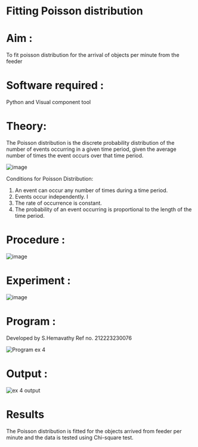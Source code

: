 # Fitting Poisson  distribution
# Aim : 

To fit poisson distribution for the arrival of objects per minute from the feeder

# Software required :  

Python and Visual component tool

# Theory:

The Poisson distribution is the discrete probability distribution of the number of events occurring in a given time period, given the average number of times the event occurs over that time period.

![image](https://user-images.githubusercontent.com/104613195/166248326-fd042076-8b0b-40c4-8b11-1d8e8fcb74db.png)

 Conditions for Poisson Distribution:

1. An event can occur any number of times during a time period.
2. Events occur independently. I
3. The rate of occurrence is constant.
4. The probability of an event occurring is proportional to the length of the time period. 
 
# Procedure :

![image](https://user-images.githubusercontent.com/104613195/166251988-d0c53205-6080-4f7b-ae4c-398178586637.png)

# Experiment :

![image](https://user-images.githubusercontent.com/103921593/230282876-f4a5afbf-cac1-4648-a1b0-c78840638a8e.png)

# Program :

Developed by S.Hemavathy
Ref no. 212223230076

 ![Program ex 4](https://github.com/Hemaatchu/Poisson_distribution/assets/147328300/0a1280dc-d488-4b19-8808-029fccfab0c0)


# Output : 

![ex 4 output](https://github.com/Hemaatchu/Poisson_distribution/assets/147328300/e4e9b31b-508a-49e8-be92-cb6e78455901)


# Results

The Poisson distribution is fitted for the objects arrived from feeder per minute and the data is tested using Chi-square test. 
 
